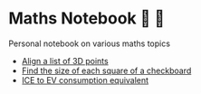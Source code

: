 # Maths Notebook :notebook: :triangular_ruler:
Personal notebook on various maths topics

- [Align a list of 3D points](align-a-list-of-3D-points.md)
- [Find the size of each square of a checkboard](find-the-size-of-a-checkboard.md)
- [ICE to EV consumption equivalent](ice-to-ev-consumption-conversion.md)
